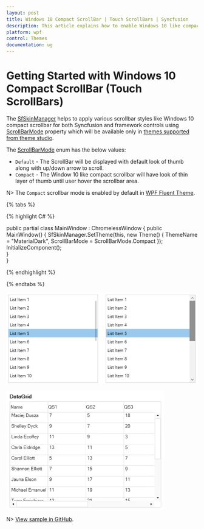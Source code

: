 ```yaml
---
layout: post
title: Windows 10 Compact ScrollBar | Touch ScrollBars | Syncfusion
description: This article explains how to enable Windows 10 like compact scrollbars (touch scrollbars) in WPF applications.
platform: wpf
control: Themes
documentation: ug
---
```

# Getting Started with Windows 10 Compact ScrollBar (Touch ScrollBars)

The [SfSkinManager](https://help.syncfusion.com/cr/wpf/Syncfusion.SfSkinManager.SfSkinManager.html) helps to apply various scrollbar styles like Windows 10 compact scrollbar for both Syncfusion and framework controls using [ScrollBarMode](https://help.syncfusion.com/cr/wpf/Syncfusion.SfSkinManager.Theme.html#Syncfusion_SfSkinManager_Theme_ScrollBarMode) property which will be available only in [themes supported from theme studio](https://help.syncfusion.com/wpf/themes/skin-manager#themes-list).

The [ScrollBarMode](https://help.syncfusion.com/cr/wpf/Syncfusion.SfSkinManager.ScrollBarMode.html) enum has the below values:

* `Default` - The ScrollBar will be displayed with default look of thumb along with up/down arrow to scroll.
* `Compact` - The Window 10 like compact scrollbar will have look of thin layer of thumb until user hover the scrollbar area. 

N> The `Compact` scrollbar mode is enabled by default in [WPF Fluent Theme](https://help.syncfusion.com/wpf/themes/fluent-theme). 

{% tabs %}

{% highlight C# %}

public partial class MainWindow : ChromelessWindow
{
    public MainWindow()
    {
        SfSkinManager.SetTheme(this, new Theme() { ThemeName = "MaterialDark", ScrollBarMode = ScrollBarMode.Compact });
        InitializeComponent();            
    }        
}

{% endhighlight %}

{% endtabs %}

![WPF SfSkinManager ScrollBarMode](Skin-Manager_images/WPF-SkinManager-ScrollBarMode.png)

![WPF SfSkinManager ScrollBarMode gif](Skin-Manager_images/WPF-SkinManager-ScrollBarMode.gif)

N> [View sample in GitHub](https://github.com/SyncfusionExamples/change-scrollbar-mode-using-skinmanager).


